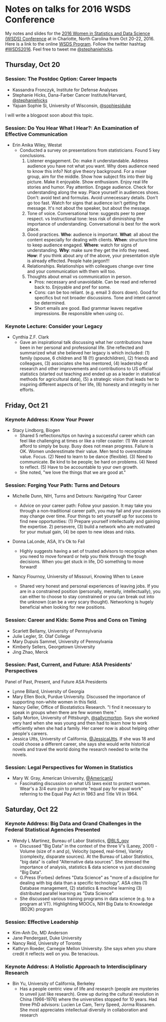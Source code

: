 # Notes on talks for 2016 WSDS Conference

My notes and slides for the [2016 Women in Statistics and Data Science (WSDS) Conference](https://ww2.amstat.org/meetings/wsds/2016/index.cfm) 
at in Charlotte, North Carolina from Oct 20-22, 2016. Here is a link to the online
[WSDS Program](https://ww2.amstat.org/meetings/wsds/2016/onlineprogram/index.cfm). 
Follow the twitter hashtag [#WSDS2016](https://twitter.com/search?q=%23WSDS2016&src=typd). 
Feel free to tweet me [@stephaniehicks](https://twitter.com/stephaniehicks). 


## Thursday, Oct 20

### Session: The Postdoc Option: Career Impacts 

- Kassandra Fronczyk, Institute for Defense Analyses
- Stephanie Hicks, Dana-Farber Cancer Institute/Harvard, [@stephaniehicks](https://twitter.com/stephaniehicks)
- Yajuan Sophie Si, University of Wisconsin, [@sophiesiduke](https://twitter.com/sophiesiduke)

I will write a blogpost soon about this topic. 

### Session: Do You Hear What I Hear?: An Examination of Effective Communication 

- Erin Anika Wiley, Westat
	- Conducted a survey on presentations from statisticians. Found 5 key conclusions. 
		1. Listener engagement. 
			Do: make it understandable. Address audience you have not what you want. Why does audience need to know this info? Not give theory background. For a mixer group, aim for the middle. Show how subject fits into their big picture. Make it enjoyable. Show enthusiasm. Enjoy real life stories and humor. Pay attention. Engage audience. Check for understanding along the way. Place yourself in audiences shoes. 
			Don't: avoid text and formulas. Avoid unnecessary details. Don't go too fast. Watch for signs that audience isn't getting the message. It's not about the speaker, but about the message. 
		2. Tone of voice. 
			Conversational tone: suggests peer to peer respect. vs Instructional tone: less risk of diminishing the importance of understanding. Conversational is best for the work place. 
		3. Good practices. 
			**Who**: audience is important. **What**: all about the content especially for dealing with clients. **When**: structure time to keep audience engaged. **Where**: watch for signs of understanding. **Why**: make sure they get the info they need.  **How**: if you think about any of the above, your presentation style is already effected. People hate jargon!!!
		4. Relationships. Relationships with colleagues change over time and your communication with them will too.
		5. Thoughts about email vs communication in person. 
			- Pros: necessary and unavoidable. Can be read and referred back to. Enjoyable and pref for some. 
			- Cons: can be too reliant. (e.g. email 3 doors down). Good for specifics but not broader discussions. Tone and intent cannot be determined. 
			- Short emails are good. Bad grammar leaves negative impressions. Be responsible when using cc. 


### Keynote Lecture: Consider your Legacy 

- Cynthia Z.F. Clark
	- Gave an inspirational talk discussing what her contributions have been in her personal and professional life. She reflected and summarized what she believed her legacy is which included: (1) family (spouse, 6 children and 18 (!!) grandchildren), (2) friends and colleagues, (3) associates she has mentored, (4) leadership of research and other improvements and contributions to US official statistics (started out teaching and ended up as a leader in statistical methods for agricultural data), (5) a strategic vision that leads her to inspiring different aspects of her life, (6) honesty and integrity in her efforts. 

## Friday, Oct 21

### Keynote Address: Know Your Power 

- Stacy Lindborg, Biogen	
	- Shared 5 reflections/tips on having a successful career which can feel like challenging at times or like a roller coaster: (1) We cannot afford to simply be busy. Busy does not mean progress. Failure is OK. Women underestimate their value. Men tend to overestimate value. Focus. (2) Need to learn to be dance (flexible). (3) Need to communicate. Be kind to be people; be hard on problems. (4) Need to reflect. (5) Have to be accountable to your own growth. 
	- She noted, "we love the things that we are good at."


### Session: Forging Your Path: Turns and Detours 

- Michelle Dunn, NIH, Turns and Detours: Navigating Your Career 
	- Advice on your career path: Follow your passion. It may take you through a non-traditional career path, you may fail and your passions may change over time. Four things to set yourself up for success to find new opportunities: (1) Prepare yourself intellectually and gaining the expertise. 2) persevere, (3) build a network who are motivated for your mutual gain, (4) be open to new ideas and risks.

- Donna LaLonde, ASA, It's Ok to Fail 
	- Highly suggests having a set of trusted advisors to recognize when you need to move forward or help you think through the tough decisions. When you get stuck in life, DO something to move forward! 

- Nancy Flournoy, University of Missouri, Knowing When to Leave 
	- Shared very honest and personal experiences of leaving jobs. If you are in a constrained position (personally, mentally, intellectually), you can either to choose to stay constrained or you can break out into the unknown (can be a very scary thought). Networking is hugely beneficial when looking for new positions. 


### Session: Career and Kids: Some Pros and Cons on Timing

- Scarlett Bellamy, University of Pennsylvania 
- Julie Legler, St. Olaf College 
- Mary Dupuis Sammel, University of Pennsylvania 
- Kimberly Sellers, Georgetown University  
- Jing Zhao, Merck 


### Session: Past, Current, and Future: ASA Presidents' Perspectives 

Panel of Past, Present, and Future ASA Presidents 

- Lynne Billard, University of Georgia
- Mary Ellen Bock, Purdue University. Discussed the importance of supporting non-white women in this field. 
- Nancy Geller, Office of Biostatistics Research. "I find it necessary to speak in groups when there are few women there."
- Sally Morton, University of Pittsburgh, [@sallycmorton](https://twitter.com/sallycmorton). Says she worked very hard when she was young and then had to learn how to work efficiently when she had a family. Her career now is about helping other people's careers. 
- Jessica Utts, University of California, [@JessicaUtts](https://twitter.com/JessicaUtts). If she was 18 and could choose a different career, she says she would write historical novels and travel the world doing the research needed to write the novels. 

### Session: Legal Perspectives for Women in Statistics 

- Mary W. Gray, American University, [@AmericanU](https://twitter.com/AmericanU)
	- Fascinating discussion on what US laws exist to protect women. Wear's a 3/4 euro pin to promote "equal pay for equal work" referring to the Equal Pay Act in 1963 and Title VII in 1964. 
	

## Saturday, Oct 22

### Keynote Address: Big Data and Grand Challenges in the Federal Statistical Agencies Presented 

- Wendy L Martinez, Bureau of Labor Statistics, [@BLS_gov](https://twitter.com/BLS_gov)
	- Discussed "Big Data" in the context of the three V's (Laney, 2001) - Volume (size of n and p), Velocity (speed, real-time), Variety (complexity, disparate sources). At the Bureau of Labor Statistics, "big data" is called "Alternative data sources". She stressed the importance of analysis, statistics & data science vs just discussing "Big Data". 
	- G.Press (Forbes) defines "Data Science" as "more of a discipline for dealing with big data than a specific technology". ASA cites (1) Database management, (2) statistics & machine learning (3) distributed parallel learning as "Data Science"
	- She discussed various training programs in data science (e.g. to a program at VT). Highlighting MOOCs, NIH Big Data to Knowledge (BD2K) program

### Session: Effective Leadership

- Kim-Anh Do, MD Anderson 
- Jane Pendergast, Duke University 
- Nancy Reid, University of Toronto 
- Kathryn Roeder, Carnegie Mellon University. She says when you share credit it reflects well on you. Be tenacious. 

### Keynote Address: A Holistic Approach to Interdisciplinary Research 

- Bin Yu, University of California, Berkeley
	- Has a people centric view of life and research (people are mysteries to unveil just like research). Grew up during the cultural revolution in China (1966-1976) where the universities stopped for 10 years. Had three PhD advisors: Lucien Le Cam, Terry Speed, Jorma Rissanen. She most appreciates intellectual diversity in collaboration and research

